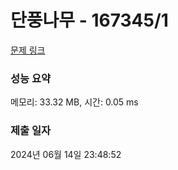 # 단풍나무 - 167345/1 

[문제 링크](https://level.goorm.io/exam/167345/%EB%8B%A8%ED%92%8D%EB%82%98%EB%AC%B4/quiz/1) 

### 성능 요약

메모리: 33.32 MB, 시간: 0.05 ms

### 제출 일자

2024년 06월 14일 23:48:52


